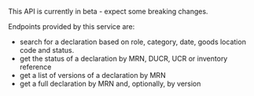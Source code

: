 This API is currently in beta - expect some breaking changes.

Endpoints provided by this service are:

- search for a declaration based on role, category, date, goods location code and status.
- get the status of a declaration by MRN, DUCR, UCR or inventory reference
- get a list of versions of a declaration by MRN
- get a full declaration by MRN and, optionally, by version
